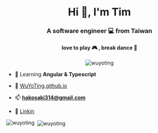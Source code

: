 <h1 align="center">Hi 👋, I'm Tim</h1>
<h3 align="center">A software engineer 💻 from Taiwan</h3>
<h4 align="center">
love to play 🎮 , break dance 💃
</h4>

<p align="center"> <img src="https://komarev.com/ghpvc/?username=wuyoting&label=Profile%20views&color=0e75b6&style=flat" alt="wuyoting" /> </p>


- 🌱 Learning **Angular & Typescript**

- 📝 [WuYoTing.github.io](WuYoTing.github.io)

- 📫 **hakosaki314@gmail.com**

- 📄 [Linkin](https://www.linkedin.com/in/wu-you-ting-75a49116b/)



<p><img align="left" src="https://github-readme-stats.vercel.app/api/top-langs?username=wuyoting&show_icons=true&locale=en&layout=compact" alt="wuyoting" /></p>

<p>&nbsp;<img align="center" src="https://github-readme-stats.vercel.app/api?username=wuyoting&show_icons=true&locale=en" alt="wuyoting" /></p>
